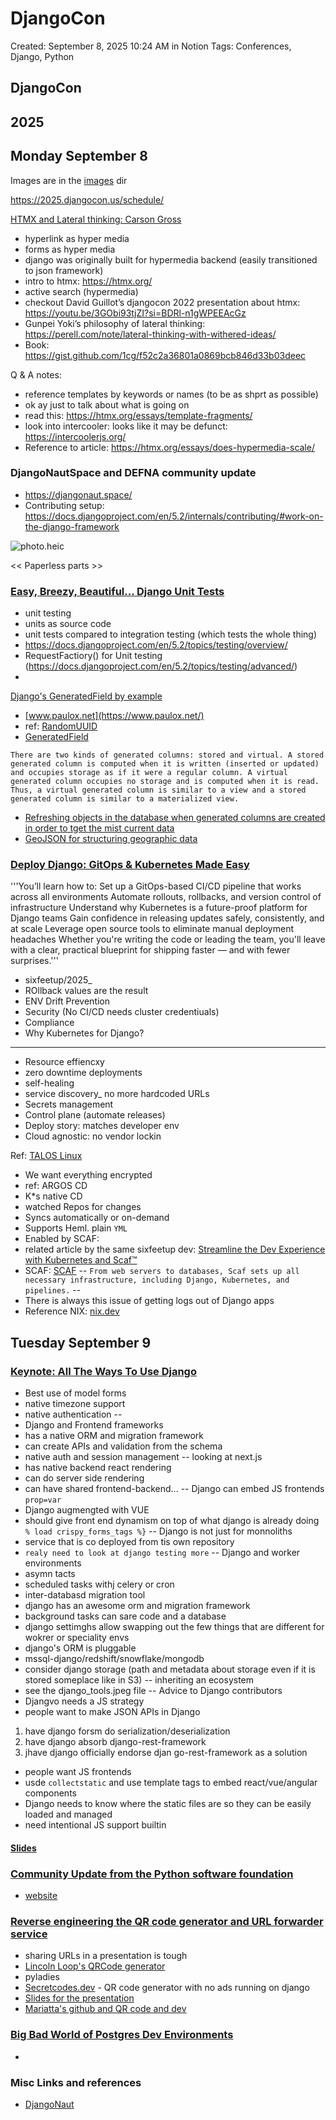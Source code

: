 # DjangoCon

Created: September 8, 2025 10:24 AM in Notion
Tags: Conferences, Django, Python

## DjangoCon

## 2025

## Monday September 8

Images are in the [images](/2025/images/) dir 

https://2025.djangocon.us/schedule/

[HTMX and Lateral thinking: Carson Gross](https://2025.djangocon.us/talks/keynote-monday/)

- hyperlink as hyper media
- forms as hyper media
- django was originally built for hypermedia backend (easily transitioned to json framework)
- intro to htmx: https://htmx.org/
- active search (hypermedia)
- checkout David Guillot’s djangocon 2022 presentation about htmx: https://youtu.be/3GObi93tjZI?si=BDRl-n1gWPEEAcGz
- Gunpei Yoki’s philosophy of lateral thinking: https://perell.com/note/lateral-thinking-with-withered-ideas/
- Book: https://gist.github.com/1cg/f52c2a36801a0869bcb846d33b03deec

Q & A notes:

- reference templates by keywords or names (to be as shprt as possible)
- ok ay just to talk about what is going on
- read this: https://htmx.org/essays/template-fragments/
- look into intercooler: looks like it may be defunct: https://intercoolerjs.org/
- Reference to article: https://htmx.org/essays/does-hypermedia-scale/

### DjangoNautSpace and DEFNA community update

- https://djangonaut.space/
- Contributing setup: https://docs.djangoproject.com/en/5.2/internals/contributing/#work-on-the-django-framework

![photo.heic](DjangoCon%20268408ecf9a080e78748c588fc456293/photo.heic)

<< Paperless parts >>

### [Easy, Breezy, Beautiful... Django Unit Tests](https://2025.djangocon.us/talks/easy-breezy-beautiful-django-unit-tests/)

- unit testing
- units as source code
- unit tests compared to integration testing (which tests the whole thing)
- https://docs.djangoproject.com/en/5.2/topics/testing/overview/
- RequestFactiory() for Unit testing (https://docs.djangoproject.com/en/5.2/topics/testing/advanced/)
-
[Django's GeneratedField by example](https://2025.djangocon.us/talks/django-s-generatedfield-by-example/)

- [www.paulox.net](https://www.paulox.net/)
- ref: [RandomUUID](https://docs.djangoproject.com/en/5.2/ref/contrib/postgres/functions/)
- [GeneratedField](https://docs.djangoproject.com/en/5.2/ref/models/fields/#generatedfield)

```There are two kinds of generated columns: stored and virtual. A stored generated column is computed when it is written (inserted or updated) and occupies storage as if it were a regular column. A virtual generated column occupies no storage and is computed when it is read. Thus, a virtual generated column is similar to a view and a stored generated column is similar to a materialized view.```

- [Refreshing objects in the database when generated columns are created in order to tget the mist current data](https://docs.djangoproject.com/en/5.2/ref/models/instances/#refreshing-objects-from-database)
- [GeoJSON for structuring geographic data](https://geojson.org/)


### [Deploy Django: GitOps & Kubernetes Made Easy](https://2025.djangocon.us/talks/deploy-djang-gitops-kubernetes-made-easy/)


'''You’ll learn how to:
Set up a GitOps-based CI/CD pipeline that works across all environments
Automate rollouts, rollbacks, and version control of infrastructure
Understand why Kubernetes is a future-proof platform for Django teams
Gain confidence in releasing updates safely, consistently, and at scale
Leverage open source tools to eliminate manual deployment headaches
Whether you're writing the code or leading the team, you'll leave with a clear, practical blueprint for shipping faster — and with fewer surprises.'''

- sixfeetup/2025_
- ROllback values are the result
- ENV Drift Prevention
- Security (No CI/CD needs cluster credentiuals)
- Compliance 
- Why Kubernetes for Django?
--------------------------
- Resource effiencxy
- zero downtime deployments
- self-healing
- service discovery_ no more hardcoded URLs
- Secrets management
- Control plane (automate releases)
- Deploy story: matches developer env
-  Cloud agnostic: no vendor lockin

Ref: [TALOS Linux](https://www.talos.dev/)

- We want everything encrypted
- ref: ARGOS CD
- K*s native CD
- watched Repos for changes
- Syncs automatically or on-demand
- Supports Heml. plain ```YML```
- Enabled by SCAF: 
- related article by the same sixfeetup dev: [Streamline the Dev Experience with Kubernetes and Scaf™](https://sixfeetup.com/company/news/streamline-developer-experience-with-kubernetes-and-scaf-tm)
- SCAF: [SCAF](https://sixfeetup.com/company/scaf-a-blueprint-for-developers)
-- ```From web servers to databases, Scaf sets up all necessary infrastructure, including Django, Kubernetes, and pipelines.```
-- 
- There is always this issue of getting logs out of Django apps
- Reference NIX: [nix.dev](https://nix.dev/)

## Tuesday September 9

### [Keynote: All The Ways To Use Django](https://2025.djangocon.us/talks/keynote-tuesday/)

- Best use of model forms
- native timezone support
- native authentication
--
- Django and Frontend frameworks
- has a native ORM and migration framework
- can create APIs and validation from the schema
- native auth and session management
-- looking at next.js
- has native backend react rendering
- can do server side rendering
- can have shared frontend-backend...
-- Django can embed JS frontends
```prop=var```
- Django augmengted with VUE
- should give front end dynamism on top of what django is already doing
```% load crispy_forms_tags %}```
-- Django is not just for monnoliths
- service that is co deployed from tis own repository
- ```realy need to look at django testing more```
-- Django and worker environments
- asymn tacts
- scheduled tasks withj celery or cron
- inter-databasd migration tool
- django has an awesome orm and migration framework
- background tasks can sare code and a database
- django settimghs allow swapping out the few things that are different for wokrer or speciality envs
- django's ORM is pluggable
- mssql-django/redshift/snowflake/mongodb
- consider django storage (path and metadata about storage even if it is stored someplace like in S3)
-- inheriting an ecosystem
- see the django_tools.jpeg file
-- Advice to Django contributors
- Djangvo needs a JS strategy
- people want to make JSON APIs in Django
1. have django forsm do serialization/deserialization
2. have django absorb django-rest-framework
3. jhave django officially endorse djan go-rest-framework as a solution
- people want JS frontends
- usde `collectstatic` and use template tags to embed react/vue/angular components
- Django needs to know where the static files are so they can be easily loaded and managed
- need intentional JS support builtin
#### [Slides](https://drive.google.com/file/d/1y-lwJZyiANhGvBl7WZAkz0jBx0fW-xPp/view?usp=drivesdk)

### [Community Update from the Python software foundation](https://2025.djangocon.us/talks/community-update-psf/)
- [website](https://www.python.org/psf-landing/)

### [Reverse engineering the QR code generator and URL forwarder service](https://2025.djangocon.us/talks/reverse-engineering-the-qr-code-generator-and-url-forwarder-service/)
- sharing URLs in a presentation is tough
- [Lincoln Loop's QRCode generator](https://pypi.org/project/qrcode/)
- pyladies
- [Secretcodes.dev](https://secretcodes.dev/) - QR code generator with no ads running on django
- [Slides for the presentation](https://www.canva.com/design/DAGyCfSAlIs/vk0nnAeR3eejniqcirNj5w/edit?utm_content=DAGyCfSAlIs&utm_campaign=designshare&utm_medium=link2&utm_source=sharebutton)
- [Mariatta's github and QR code and dev](https://github.com/Mariatta/secretcodes)

### [Big Bad World of Postgres Dev Environments](https://2025.djangocon.us/talks/big-bad-world-of-postgres-dev-environments/)
- 

### Misc Links and references
- [DjangoNaut](https://djangonaut.space/)




